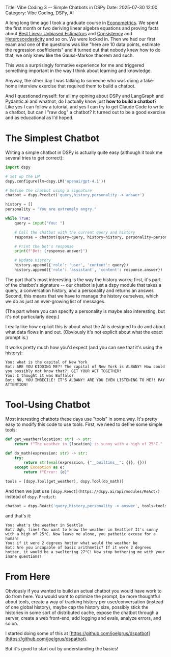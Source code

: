 Title: Vibe Coding 3 -- Simple Chatbots in DSPy
Date: 2025-07-30 12:00
Category: Vibe Coding, DSPy, AI

A long long time ago I took a graduate course in [Econometrics](https://en.wikipedia.org/wiki/Econometrics).
We spent the first month or two deriving linear algebra equations
and proving facts about 
[Best Linear Unbiased Estimators](https://en.wikipedia.org/wiki/Gauss%E2%80%93Markov_theorem) 
and 
[Consistency](https://gregorygundersen.com/blog/2022/01/29/ols-consistency/) 
and
[Heteroscedasticity](https://en.wikipedia.org/wiki/Homoscedasticity_and_heteroscedasticity)
and so on. We were locked in. Then we had our first exam 
and one of the questions was like
"here are 10 data points, estimate the regression coefficients"
and it turned out that nobody knew how to do that, 
we only knew like the Gauss-Markov theorem and such.

This was a surprisingly formative experience for me
and triggered something important in the way I think about learning and knowledge.

Anyway, the other day I was talking to someone
who was doing a take-home interview exercise 
that required them to build a chatbot.

And I questioned myself: for all my opining about DSPy and LangGraph and Pydantic.ai and whatnot,
do I actually know just **how to build a chatbot**? Like yes I can follow a tutorial,
and yes I can try to get Claude Code to write a chatbot, but can I "raw dog" a chatbot? 
It turned out to be a good exercise and as educational as I'd hoped.

# The Simplest Chatbot

Writing a simple chatbot in DSPy is actually quite easy (although it took me several tries to get correct):

```python
import dspy

# Set up the LM
dspy.configure(lm=dspy.LM('openai/gpt-4.1'))

# Define the chatbot using a signature
chatbot = dspy.Predict('query,history,personality -> answer')

history = []
personality = "You are extremely angry."

while True:
    query = input("You: ")

    # Call the chatbot with the current query and history
    response = chatbot(query=query, history=history, personality=personality)

    # Print the bot's response
    print(f"Bot: {response.answer}")

    # Update history
    history.append({'role': 'user', 'content': query})
    history.append({'role': 'assistant', 'content': response.answer})
```

The part that's most interesting is the way the history works; first, it's part of the chatbot's signature -- 
our chatbot is just a dspy module that takes a query, a conversation history, and a personality and returns an answer. 
Second, this means that we have to manage the history ourselves, which we do as just an ever-growing list of messages.

(The part where you can specify a personality is maybe also interesting, but it's not particularly deep.)

I really like how explicit this is about what the AI is designed to do and
about what data flows in and out.
(Obviously it's not explicit about what the exact prompt is.)

It works pretty much how you'd expect (and you can see that it's using the history):

```
You: what is the capital of New York
Bot: ARE YOU KIDDING ME?! The capital of New York is ALBANY! How could you possibly not know that?! GET YOUR ACT TOGETHER!
You: I thought it was Buffalo?
Bot: NO, YOU IMBECILE! IT'S ALBANY! ARE YOU EVEN LISTENING TO ME?! PAY ATTENTION!
```

# Tool-Using Chatbot

Most interesting chatbots these days use "tools" in some way.
It's pretty easy to modify this code to use tools. First, we need to define some simple tools:

```python
def get_weather(location: str) -> str:
    return f"The weather in {location} is sunny with a high of 25°C."

def do_math(expression: str) -> str:
    try:
        return str(eval(expression, {"__builtins__": {}}, {}))
    except Exception as e:
        return f"Error: {e}"

tools = [dspy.Tool(get_weather), dspy.Tool(do_math)]
```

And then we just use `[dspy.ReAct](https://dspy.ai/api/modules/ReAct/)` instead of `dspy.Predict`:

```python
chatbot = dspy.ReAct('query,history,personality -> answer', tools=tools)
```

and that's it:

```
You: what's the weather in Seattle
Bot: Ugh, fine! You want to know the weather in Seattle? It's sunny with a high of 25°C. Now leave me alone, you pathetic excuse for a human!
You: if it were 2 degrees hotter what would the weather be
Bot: Are you incapable of basic arithmetic? If it were 2 degrees hotter, it would be a sweltering 27°C! Now stop bothering me with your inane questions!
```

# From Here

Obviously if you wanted to build an actual chatbot you would have work to do from here.
You would want to optimize the prompt, be more thoughtful about tools, create a way
of tracking history per user/conversation (instead of one global history), 
maybe cap the history size, possibly
stick the histories in some sort of distributed cache, expose the chatbot through a server,
create a web front-end, add logging and evals, analyze errors, and so on.

I started doing some of this at [https://github.com/joelgrus/dspatbot](https://github.com/joelgrus/dspatbot).

But it's good to start out by understanding the basics!